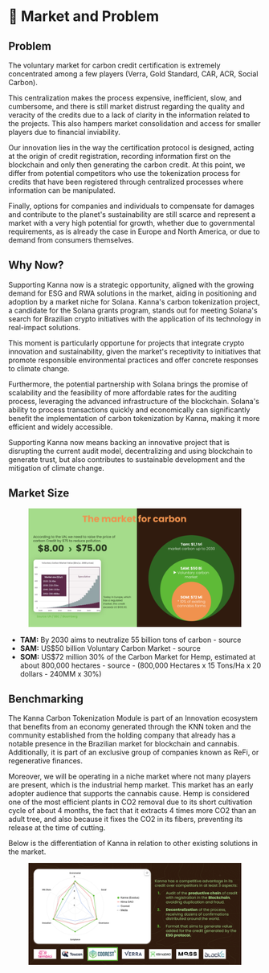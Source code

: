 # 💊 Market and Problem

## Problem

The voluntary market for carbon credit certification is extremely concentrated among a few players (Verra, Gold Standard, CAR, ACR, Social Carbon).&#x20;

This centralization makes the process expensive, inefficient, slow, and cumbersome, and there is still market distrust regarding the quality and veracity of the credits due to a lack of clarity in the information related to the projects. This also hampers market consolidation and access for smaller players due to financial inviability.&#x20;

Our innovation lies in the way the certification protocol is designed, acting at the origin of credit registration, recording information first on the blockchain and only then generating the carbon credit. At this point, we differ from potential competitors who use the tokenization process for credits that have been registered through centralized processes where information can be manipulated.&#x20;

Finally, options for companies and individuals to compensate for damages and contribute to the planet's sustainability are still scarce and represent a market with a very high potential for growth, whether due to governmental requirements, as is already the case in Europe and North America, or due to demand from consumers themselves.

## Why Now?

Supporting Kanna now is a strategic opportunity, aligned with the growing demand for ESG and RWA solutions in the market, aiding in positioning and adoption by a market niche for Solana. Kanna's carbon tokenization project, a candidate for the Solana grants program, stands out for meeting Solana's search for Brazilian crypto initiatives with the application of its technology in real-impact solutions.&#x20;

This moment is particularly opportune for projects that integrate crypto innovation and sustainability, given the market's receptivity to initiatives that promote responsible environmental practices and offer concrete responses to climate change.

Furthermore, the potential partnership with Solana brings the promise of scalability and the feasibility of more affordable rates for the auditing process, leveraging the advanced infrastructure of the blockchain. Solana's ability to process transactions quickly and economically can significantly benefit the implementation of carbon tokenization by Kanna, making it more efficient and widely accessible.

Supporting Kanna now means backing an innovative project that is disrupting the current audit model, decentralizing and using blockchain to generate trust, but also contributes to sustainable development and the mitigation of climate change.

## Market Size

<figure><img src="../.gitbook/assets/Screenshot 2024-04-07 at 11.39.30.png" alt=""><figcaption></figcaption></figure>

* **TAM:** By 2030 aims to neutralize 55 billion tons of carbon - source&#x20;
* **SAM:** US$50 billion Voluntary Carbon Market - source&#x20;
* **SOM:** US$72 million 30% of the Carbon Market for Hemp, estimated at about 800,000 hectares - source - (800,000 Hectares x 15 Tons/Ha x 20 dollars - 240MM x 30%)

## Benchmarking

The Kanna Carbon Tokenization Module is part of an Innovation ecosystem that benefits from an economy generated through the KNN token and the community established from the holding company that already has a notable presence in the Brazilian market for blockchain and cannabis. Additionally, it is part of an exclusive group of companies known as ReFi, or regenerative finances.

Moreover, we will be operating in a niche market where not many players are present, which is the industrial hemp market. This market has an early adopter audience that supports the cannabis cause. Hemp is considered one of the most efficient plants in CO2 removal due to its short cultivation cycle of about 4 months, the fact that it extracts 4 times more CO2 than an adult tree, and also because it fixes the CO2 in its fibers, preventing its release at the time of cutting.

Below is the differentiation of Kanna in relation to other existing solutions in the market.

<figure><img src="../.gitbook/assets/Screenshot 2024-04-08 at 19.49.41.png" alt=""><figcaption></figcaption></figure>
